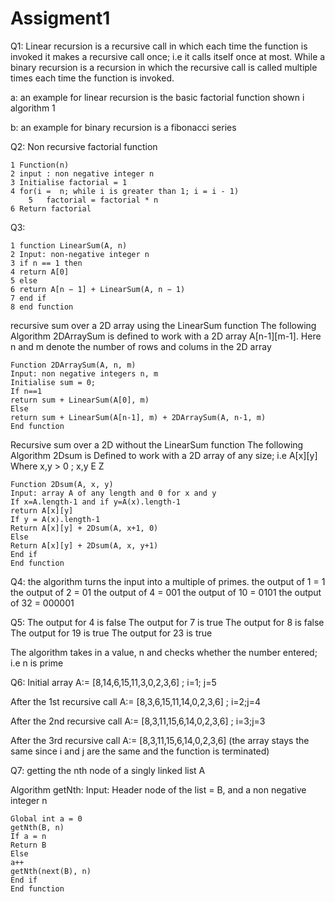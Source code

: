 # Assigment1
Q1: Linear recursion is a recursive call in which each time the function is invoked it makes a recursive call once; i.e it calls itself once at most. While a binary recursion is a recursion in which the recursive call is called multiple times each time the function is invoked.


a: an example for linear recursion is the basic factorial function shown i algorithm 1


b: an example for binary recursion is a fibonacci series








Q2: Non recursive factorial function 

	1 Function(n)
	2 input : non negative integer n 
	3 Initialise factorial = 1
	4 for(i =  n; while i is greater than 1; i = i - 1) 
     	5   factorial = factorial * n
	6 Return factorial


Q3:

	1 function LinearSum(A, n) 
	2 Input: non-negative integer n 
	3 if n == 1 then 
	4 return A[0] 
	5 else 
	6 return A[n − 1] + LinearSum(A, n − 1) 
	7 end if 
	8 end function


recursive sum over a 2D array using the LinearSum function
The following Algorithm 2DArraySum is defined to work with a 2D array A[n-1][m-1].
Here n and m denote the number of rows and colums in the 2D array


	Function 2DArraySum(A, n, m)
	Input: non negative integers n, m
	Initialise sum = 0;
	If n==1 
	return sum + LinearSum(A[0], m)
	Else 	
	return sum + LinearSum(A[n-1], m) + 2DArraySum(A, n-1, m)
	End function 
Recursive sum over a 2D without the LinearSum function 
The following Algorithm 2Dsum is Defined to work with a 2D array of any size; i.e A[x][y] 
Where x,y > 0 ; x,y E Z


	Function 2Dsum(A, x, y)
	Input: array A of any length and 0 for x and y
	If x=A.length-1 and if y=A(x).length-1 
	return A[x][y]
	If y = A(x).length-1
	Return A[x][y] + 2Dsum(A, x+1, 0)
	Else 
	Return A[x][y] + 2Dsum(A, x, y+1)
	End if 
	End function




Q4: 
    the algorithm turns the input into a multiple of primes.
    the output of 1 = 1  
    the output of 2 = 01
    the output of 4 = 001
    the output of 10 = 0101
    the output of 32 = 000001

Q5: The output for 4 is false
	The output for 7 is true 
	The output for 8 is false
	The output for 19 is true
The output for 23 is true


The algorithm takes in a value, n and checks whether the number entered; i.e n is prime


Q6: Initial array 	      	A:= [8,14,6,15,11,3,0,2,3,6]	;	i=1; j=5


After the 1st recursive call 	A:= [8,3,6,15,11,14,0,2,3,6]	;	i=2;j=4


After the 2nd recursive call	A:= [8,3,11,15,6,14,0,2,3,6]	;	i=3;j=3


After the 3rd recursive call 	A:= [8,3,11,15,6,14,0,2,3,6] (the array stays the same since i and j         are the same and the function is terminated)


Q7: getting the nth node of a singly linked list A
	
Algorithm getNth: Input: Header node of the list = B, and a non negative integer n

	Global int a = 0
	getNth(B, n) 
	If a = n
	Return B
	Else 
	a++ 
	getNth(next(B), n)
	End if 
	End function





